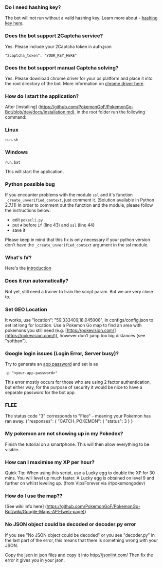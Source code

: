 ### Do I need hashing key?
The bot will not run without a vaild hashing key. Learn more about - [hashing key here](http://hashing.pogodev.org).

### Does the bot support 2Captcha service?
Yes. Please include your 2Captcha token in auth.json
```
"2captcha_token": "YOUR_KEY_HERE"
```

### Does the bot support manual Captcha solving?
Yes. Please download chrome driver for your os platform and place it into the root directory of the bot.
More information on [chrome driver here](https://sites.google.com/a/chromium.org/chromedriver/).

### How do I start the application?
After [installing] (https://github.com/PokemonGoF/PokemonGo-Bot/blob/dev/docs/installation.md), in the root folder run the following command:
### Linux
```
run.sh
```
### Windows
```
run.bat
```
This will start the application.

### Python possible bug
If you encounter problems with the module `ssl` and it's function `_create_unverified_context`, just comment it. (Solution available in Python 2.7.11)
In order to comment out the function and the module, please follow the instructions below:
- edit `pokecli.py`
- put `#` before `if` (line 43) and `ssl` (line 44)
- save it

Please keep in mind that this fix is only necessary if your python version don't have the `_create_unverified_context` argument in the ssl module.

### What's IV?
Here's the [introduction](http://bulbapedia.bulbagarden.net/wiki/Individual_values)

### Does it run automatically?
Not yet, still need a trainer to train the script param. But we are very close to.

### Set GEO Location
It works, use "location": "59.333409,18.045008", in configs/config.json to set lat long for location. Use a Pokemon Go map to find an area with pokemons you still need (e.g. [https://pokevision.com/](https://pokevision.com/)), however don't jump too big distances (see "softban").

### Google login issues (Login Error, Server busy)?
Try to generate an [app password](!https://support.google.com/accounts/answer/185833?hl=en) and set is as
```
-p "<your-app-password>"
```
This error mostly occurs for those who are using 2 factor authentication, but either way, for the purpose of security it would be nice to have a separate password for the bot app.

### FLEE
The status code "3" corresponds to "Flee" - meaning your Pokemon has ran away.
   {"responses": { "CATCH_POKEMON": { "status": 3 } }

### My pokemon are not showing up in my Pokedex?
Finish the tutorial on a smartphone. This will then allow everything to be visible.

### How can I maximise my XP per hour?
Quick Tip: When using this script, use a Lucky egg to double the XP for 30 mins. You will level up much faster. A Lucky egg is obtained on level 9 and further on whilst leveling up. (from VipsForever via /r/pokemongodev)

### How do I use the map??
[See wiki info here] (https://github.com/PokemonGoF/PokemonGo-Bot/wiki/Google-Maps-API-(web-page))

### No JSON object could be decoded or decoder.py error
If you see "No JSON object could be decoded" or you see "decoder.py" in the last part of the error, this means that there is something wrong with your JSON.

Copy the json in json files and copy it into http://jsonlint.com/  Then fix the error it gives you in your json.
